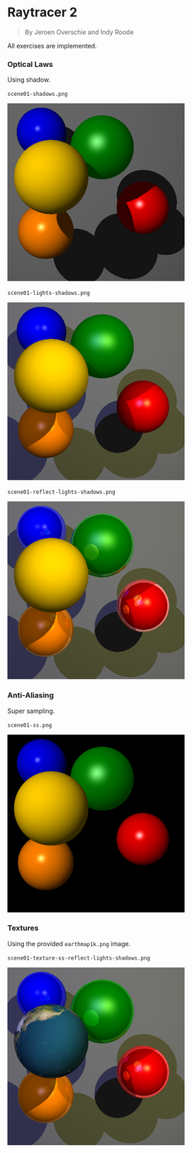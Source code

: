 # Raytracer 2

> By Jeroen Overschie and Indy Roode

All exercises are implemented.

### Optical Laws

Using shadow.

`scene01-shadows.png`

![pic](./Scenes/scene01-shadows.png)

`scene01-lights-shadows.png`

![pic](./Scenes/scene01-lights-shadows.png)

`scene01-reflect-lights-shadows.png`

![pic](./Scenes/scene01-reflect-lights-shadows.png)

### Anti-Aliasing

Super sampling. 

`scene01-ss.png`

![pic](./Scenes/scene01-ss.png)

### Textures

Using the provided `earthmap1k.png` image.

`scene01-texture-ss-reflect-lights-shadows.png`

![pic](./Scenes/scene01-texture-ss-reflect-lights-shadows.png)


